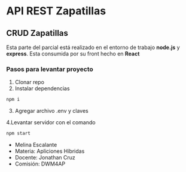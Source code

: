 # API REST Zapatillas
## CRUD Zapatillas
Esta parte del parcial está realizado en el entorno de trabajo **node.js** y **express**.
Esta consumida por su front hecho en **React**


### Pasos para levantar proyecto
1. Clonar repo
2. Instalar dependencias
```bash
npm i
```
3. Agregar archivo .env y claves

4.Levantar servidor con el comando
```bash
npm start
```
- Melina Escalante
- Materia: Apliciones Híbridas
- Docente: Jonathan Cruz
- Comisión: DWM4AP
